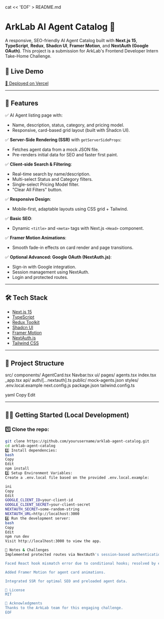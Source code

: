 cat << 'EOF' > README.md
# ArkLab AI Agent Catalog 📒

A responsive, SEO-friendly AI Agent Catalog built with **Next.js 15**, **TypeScript**, **Redux**, **Shadcn UI**, **Framer Motion**, and **NextAuth (Google OAuth)**. This project is a submission for ArkLab's Frontend Developer Intern Take-Home Challenge.

## 🚀 Live Demo
[🔗 Deployed on Vercel](https://take-home-agent.vercel.app/)

---

## 📑 Features

✅ AI Agent listing page with:
- Name, description, status, category, and pricing model.
- Responsive, card-based grid layout (built with Shadcn UI).

✅ **Server-Side Rendering (SSR)** with `getServerSideProps`:
- Fetches agent data from a mock JSON file.
- Pre-renders initial data for SEO and faster first paint.

✅ **Client-side Search & Filtering**:
- Real-time search by name/description.
- Multi-select Status and Category filters.
- Single-select Pricing Model filter.
- "Clear All Filters" button.

✅ **Responsive Design**:
- Mobile-first, adaptable layouts using CSS grid + Tailwind.

✅ **Basic SEO**:
- Dynamic `<title>` and `<meta>` tags with Next.js `<Head>` component.

✅ **Framer Motion Animations**:
- Smooth fade-in effects on card render and page transitions.

✅ **Optional Advanced: Google OAuth (NextAuth.js)**:
- Sign-in with Google integration.
- Session management using NextAuth.
- Login and protected routes.

---

## 🛠️ Tech Stack

- [Next.js 15](https://nextjs.org/)
- [TypeScript](https://www.typescriptlang.org/)
- [Redux Toolkit](https://redux-toolkit.js.org/)
- [Shadcn UI](https://ui.shadcn.dev/)
- [Framer Motion](https://www.framer.com/motion/)
- [NextAuth.js](https://next-auth.js.org/)
- [Tailwind CSS](https://tailwindcss.com/)

---

## 📂 Project Structure

src/
components/
AgentCard.tsx
Navbar.tsx
ui/
pages/
agents.tsx
index.tsx
_app.tsx
api/
auth/[...nextauth].ts
public/
mock-agents.json
styles/
.env.local.example
next.config.js
package.json
tailwind.config.ts

yaml
Copy
Edit

---

## 🧑‍💻 Getting Started (Local Development)

### 1️⃣ Clone the repo:
```bash
git clone https://github.com/yourusername/arklab-agent-catalog.git
cd arklab-agent-catalog
2️⃣ Install dependencies:
bash
Copy
Edit
npm install
3️⃣ Setup Environment Variables:
Create a .env.local file based on the provided .env.local.example:

ini
Copy
Edit
GOOGLE_CLIENT_ID=your-client-id
GOOGLE_CLIENT_SECRET=your-client-secret
NEXTAUTH_SECRET=some-random-string
NEXTAUTH_URL=http://localhost:3000
4️⃣ Run the development server:
bash
Copy
Edit
npm run dev
Visit http://localhost:3000 to view the app.

📌 Notes & Challenges
Implemented protected routes via NextAuth's session-based authentication.

Faced React hook mismatch error due to conditional hooks; resolved by ensuring no hooks after early returns.

Added Framer Motion for agent card animations.

Integrated SSR for optimal SEO and preloaded agent data.

📃 License
MIT

🌟 Acknowledgments
Thanks to the ArkLab team for this engaging challenge.
EOF